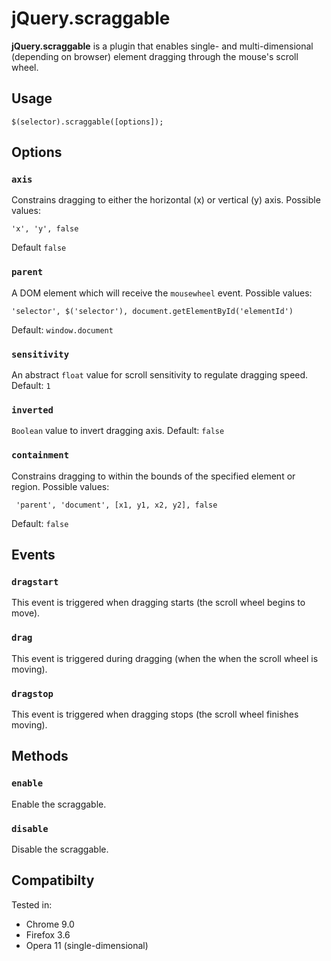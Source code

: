# jQuery.scraggable

**jQuery.scraggable** is a plugin that enables single- and multi-dimensional (depending on browser) element dragging through the mouse's scroll wheel.

## Usage

    $(selector).scraggable([options]);

## Options

### `axis`

Constrains dragging to either the horizontal (x) or vertical (y) axis. Possible values:

    'x', 'y', false

Default `false`

### `parent`

A DOM element which will receive the `mousewheel` event. Possible values:

    'selector', $('selector'), document.getElementById('elementId')

Default: `window.document`

### `sensitivity`

An abstract `float` value for scroll sensitivity to regulate dragging speed. Default: `1`

### `inverted`

`Boolean` value to invert dragging axis. Default: `false`

### `containment`

Constrains dragging to within the bounds of the specified element or region. Possible values:

     'parent', 'document', [x1, y1, x2, y2], false

Default: `false`

## Events

### `dragstart`

This event is triggered when dragging starts (the scroll wheel begins to move).

### `drag`

This event is triggered during dragging (when the when the scroll wheel is moving).

### `dragstop`

This event is triggered when dragging stops (the scroll wheel finishes moving).

## Methods

### `enable`

Enable the scraggable.

### `disable`

Disable the scraggable.

## Compatibilty

Tested in:

* Chrome 9.0
* Firefox 3.6
* Opera 11 (single-dimensional)